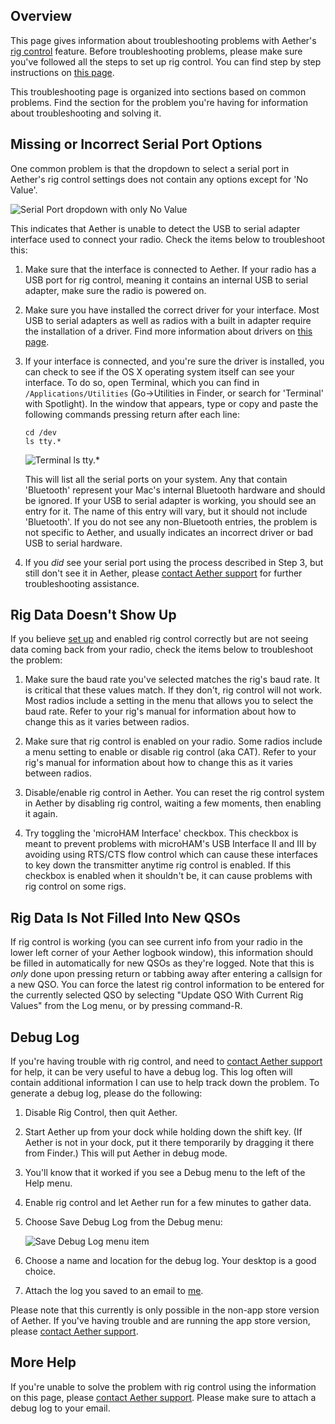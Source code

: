 ## Overview

This page gives information about troubleshooting problems with Aether's [rig control](rigcontrol) feature. Before troubleshooting problems, please make sure you've followed all the steps to set up rig control. You can find step by step instructions on [this page](rigcontrol/#set-up).

This troubleshooting page is organized into sections based on common problems. Find the section for the problem you're having for information about troubleshooting and solving it.

## Missing or Incorrect Serial Port Options

One common problem is that the dropdown to select a serial port in Aether's rig control settings does not contain any options except for 'No Value'.

![Serial Port dropdown with only No Value](/images/SerialPortNoValue.png)

This indicates that Aether is unable to detect the USB to serial adapter interface used to connect your radio. Check the items below to troubleshoot this:

1. Make sure that the interface is connected to Aether. If your radio has a USB port for rig control, meaning it contains an internal USB to serial adapter, make sure the radio is powered on.

2. Make sure you have installed the correct driver for your interface. Most USB to serial adapters as well as radios with a built in adapter require the installation of a driver. Find more information about drivers on [this page](rigdrivers).

3. If your interface is connected, and you're sure the driver is installed, you can check to see if the OS X operating system itself can see your interface. To do so, open Terminal, which you can find in `/Applications/Utilities` (Go->Utilities in Finder, or search for 'Terminal' with Spotlight). In the window that appears, type or copy and paste the following commands pressing return after each line:


    `cd /dev`  
    `ls tty.*`

    ![Terminal ls tty.*](/images/lsdevtty.png)

    This will list all the serial ports on your system. Any that contain 'Bluetooth' represent your Mac's internal Bluetooth hardware and should be ignored. If your USB to serial adapter is working, you should see an entry for it. The name of this entry will vary, but it should not include 'Bluetooth'. If you do not see any non-Bluetooth entries, the problem is not specific to Aether, and usually indicates an incorrect driver or bad USB to serial hardware.

4. If you _did_ see your serial port using the process described in Step 3, but still don't see it in Aether, please [contact Aether support](mailto:support@aetherlog.com) for further troubleshooting assistance.

## Rig Data Doesn't Show Up

If you believe [set up](rigcontrol/#set-up) and enabled rig control correctly but are not seeing data coming back from your radio, check the items below to troubleshoot the problem:

1. Make sure the baud rate you've selected matches the rig's baud rate. It is critical that these values match. If they don't, rig control will not work. Most radios include a setting in the menu that allows you to select the baud rate. Refer to your rig's manual for information about how to change this as it varies between radios.

2. Make sure that rig control is enabled on your radio. Some radios include a menu setting to enable or disable rig control (aka CAT). Refer to your rig's manual for information about how to change this as it varies between radios.

3. Disable/enable rig control in Aether. You can reset the rig control system in Aether by disabling rig control, waiting a few moments, then enabling it again.

4. Try toggling the 'microHAM Interface' checkbox. This checkbox is meant to prevent problems with microHAM's USB Interface II and III by avoiding using RTS/CTS flow control which can cause these interfaces to key down the transmitter anytime rig control is enabled. If this checkbox is enabled when it shouldn't be, it can cause problems with rig control on some rigs.

## Rig Data Is Not Filled Into New QSOs

If rig control is working (you can see current info from your radio in the lower left corner of your Aether logbook window), this information should be filled in automatically for new QSOs as they're logged. Note that this is _only_ done upon pressing return or tabbing away after entering a callsign for a new QSO. You can force the latest rig control information to be entered for the currently selected QSO by selecting "Update QSO With Current Rig Values" from the Log menu, or by pressing command-R.

## Debug Log

If you're having trouble with rig control, and need to [contact Aether support](https://www.aetherlog.com/contact.html) for help, it can be very useful to have a debug log. This log often will contain additional information I can use to help track down the problem. To generate a debug log, please do the following:

1. Disable Rig Control, then quit Aether.
2. Start Aether up from your dock while holding down the shift key. (If Aether is not in your dock, put it there temporarily by dragging it there from Finder.) This will put Aether in debug mode.
3. You'll know that it worked if you see a Debug menu to the left of the Help menu.
4. Enable rig control and let Aether run for a few minutes to gather data.
6. Choose Save Debug Log from the Debug menu:

    ![Save Debug Log menu item](/images/SaveDebugLog.png)

7. Choose a name and location for the debug log. Your desktop is a good choice.
8. Attach the log you saved to an email to [me](mailto:support@aetherlog.com).

Please note that this currently is only possible in the non-app store version of Aether. If you've having trouble and are running the app store version, please [contact Aether support](https://www.aetherlog.com/contact.html).

## More Help

If you're unable to solve the problem with rig control using the information on this page, please [contact Aether support](https://www.aetherlog.com/contact.html). Please make sure to attach a debug log to your email.

